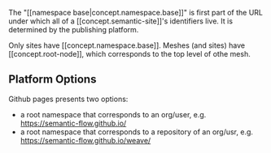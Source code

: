 

The "[[namespace base|concept.namespace.base]]" is first part of the URL under which all of a [[concept.semantic-site]]'s identifiers live. It is determined by the publishing platform.

Only sites have [[concept.namespace.base]]. Meshes (and sites) have [[concept.root-node]], which corresponds to the top level of othe mesh.

## Platform Options

Github pages presents two options:

- a root namespace that corresponds to an org/user, e.g. https://semantic-flow.github.io/
- a root namespace that corresponds to a repository of an org/usr, e.g. https://semantic-flow.github.io/weave/
